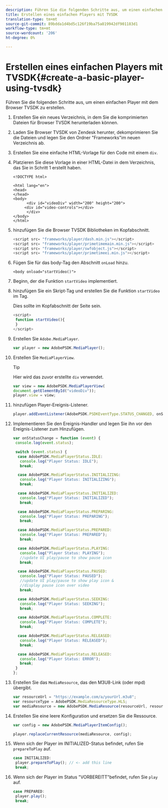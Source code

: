 ```yaml
---
description: Führen Sie die folgenden Schritte aus, um einen einfachen Player mit dem Browser TVSDK zu erstellen.
title: Erstellen eines einfachen Players mit TVSDK
translation-type: tm+mt
source-git-commit: 89bdda1d4bd5c126f19ba75a819942df901183d1
workflow-type: tm+mt
source-wordcount: '206'
ht-degree: 0%

---
```



# Erstellen eines einfachen Players mit TVSDK{#create-a-basic-player-using-tvsdk}

Führen Sie die folgenden Schritte aus, um einen einfachen Player mit dem Browser TVSDK zu erstellen.

1. Erstellen Sie ein neues Verzeichnis, in dem Sie die komprimierten Dateien für Browser TVSDK herunterladen können.
1. Laden Sie Browser TVSDK von Zendesk herunter, dekomprimieren Sie die Dateien und legen Sie den Ordner &quot;Frameworks&quot;im neuen Verzeichnis ab.
1. Erstellen Sie eine einfache HTML-Vorlage für den Code mit einem `div`.
1. Platzieren Sie diese Vorlage in einer HTML-Datei in dem Verzeichnis, das Sie in Schritt 1 erstellt haben.

   ```
   <!DOCTYPE html> 
   
   <html lang="en"> 
   <head> 
   </head> 
   <body> 
         <div id="videoDiv" width="200" height="200"> 
        <div id="video-controls"></div> 
         </div> 
   </body> 
   </html>
   ```

1. hinzufügen Sie die Browser TVSDK Bibliotheken im Kopfabschnitt.

   ```js
   <script src= "frameworks/player/dash.min.js"></script> 
   <script src= "frameworks/player/primetimemain.min.js"></script> 
   <script src= "frameworks/player/swfobject.js"></script> 
   <script src= "frameworks/player/primetimeei.min.js"></script>
   ```

1. Fügen Sie für das body-Tag den Abschnitt `onLoad` hinzu.

   ```
   <body onload="startVideo()">
   ```

1. Beginn, der die Funktion `startVideo` implementiert.
1. hinzufügen Sie ein Skript-Tag und erstellen Sie die Funktion `startVideo` im Tag.

   Dies sollte im Kopfabschnitt der Seite sein.

   ```js
   <script> 
    function startVideo(){ 
    } 
   </script>
   ```

1. Erstellen Sie `Adobe.MediaPlayer`.

   ```js
   var player = new AdobePSDK.MediaPlayer();
   ```

1. Erstellen Sie `MediaPlayerView`.

   >[!TIP]
   >
   >Hier wird das zuvor erstellte `div` verwendet.

   ```js
   var view = new AdobePSDK.MediaPlayerView( 
   document.getElementById("videoDiv")); 
   player.view = view;
   ```

1. hinzufügen Player-Ereignis-Listener.

   ```js
   player.addEventListener(AdobePSDK.PSDKEventType.STATUS_CHANGED, onStatusChange);
   ```

1. Implementieren Sie den Ereignis-Handler und legen Sie ihn vor den Ereignis-Listener zum Hinzufügen.

   ```js
   var onStatusChange = function (event) { 
    console.log(event.status); 
   
    switch (event.status) { 
     case AdobePSDK.MediaPlayerStatus.IDLE: 
      console.log("Player Status: IDLE"); 
      break; 
   
     case AdobePSDK.MediaPlayerStatus.INITIALIZING: 
      console.log("Player Status: INITIALIZING"); 
      break; 
   
     case AdobePSDK.MediaPlayerStatus.INITIALIZED: 
      console.log("Player Status: INITIALIZED"); 
      break; 
   
     case AdobePSDK.MediaPlayerStatus.PREPARING: 
      console.log("Player Status: PREPARING"); 
      break; 
   
     case AdobePSDK.MediaPlayerStatus.PREPARED: 
      console.log("Player Status: PREPARED"); 
      break; 
   
     case AdobePSDK.MediaPlayerStatus.PLAYING: 
      console.log("Player Status: PLAYING"); 
      //update UI play/pause to show pause icon 
      break; 
   
     case AdobePSDK.MediaPlayerStatus.PAUSED: 
      console.log("Player Status: PAUSED"); 
      //update UI play/pause to show play icon & 
      //display pause icon over video 
      break; 
   
     case AdobePSDK.MediaPlayerStatus.SEEKING: 
      console.log("Player Status: SEEKING"); 
      break; 
   
     case AdobePSDK.MediaPlayerStatus.COMPLETE: 
      console.log("Player Status: COMPLETE"); 
      break; 
   
     case AdobePSDK.MediaPlayerStatus.RELEASED: 
      console.log("Player Status: RELEASED"); 
      break; 
   
     case AdobePSDK.MediaPlayerStatus.RELEASED: 
      console.log("Player Status: ERROR"); 
      break; 
    } 
   }; 
   ```

1. Erstellen Sie das `MediaResource`, das den M3U8-Link (oder mpd) übergibt.

   ```js
   var resourceUrl = "https://example.com/a/yourUrl.m3u8"; 
   var resourceType = AdobePSDK.MediaResourceType.HLS; 
   var mediaResource = new AdobePSDK.MediaResource(resourceUrl, resourceType, null, false);
   ```

1. Erstellen Sie eine leere Konfiguration und ersetzen Sie die Ressource.

   ```js
   var config = new AdobePSDK.MediaPlayerItemConfig(); 
   
   player.replaceCurrentResource(mediaResource, config);
   ```

1. Wenn sich der Player im INITIALIZED-Status befindet, rufen Sie `prepareToPlay` auf.

   ```js
   case INITIALIZED: 
    player.prepareToPlay(); // <- add this line 
    break;
   ```

1. Wenn sich der Player im Status &quot;VORBEREITT&quot;befindet, rufen Sie `play` auf.

   ```js
   case PREPARED: 
    player.play(); 
    break;
   ```

